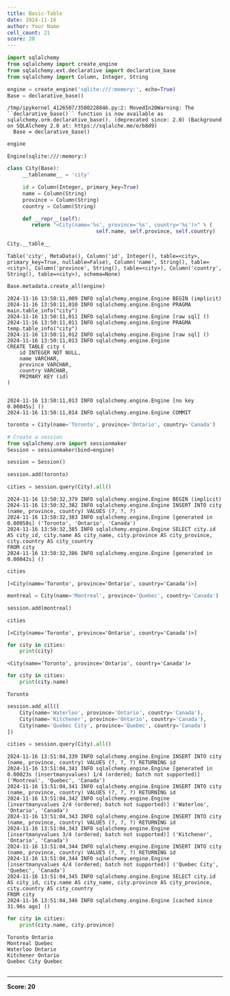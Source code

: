 ```yaml
---
title: Basic-Table
date: 2024-11-16
author: Your Name
cell_count: 21
score: 20
---
```


```python
import sqlalchemy
from sqlalchemy import create_engine
from sqlalchemy.ext.declarative import declarative_base
from sqlalchemy import Column, Integer, String
```


```python
engine = create_engine('sqlite:///:memory:', echo=True)
Base = declarative_base()
```

    /tmp/ipykernel_4126507/3500228846.py:2: MovedIn20Warning: The ``declarative_base()`` function is now available as sqlalchemy.orm.declarative_base(). (deprecated since: 2.0) (Background on SQLAlchemy 2.0 at: https://sqlalche.me/e/b8d9)
      Base = declarative_base()



```python
engine
```




    Engine(sqlite:///:memory:)




```python
class City(Base):
     __tablename__ = 'city'

     id = Column(Integer, primary_key=True)
     name = Column(String)
     province = Column(String)
     country = Column(String)

     def __repr__(self):
        return "<City(name='%s', province='%s', country='%s')>" % (
                             self.name, self.province, self.country)
```


```python
City.__table__ 
```




    Table('city', MetaData(), Column('id', Integer(), table=<city>, primary_key=True, nullable=False), Column('name', String(), table=<city>), Column('province', String(), table=<city>), Column('country', String(), table=<city>), schema=None)




```python
Base.metadata.create_all(engine)
```

    2024-11-16 13:50:11,009 INFO sqlalchemy.engine.Engine BEGIN (implicit)
    2024-11-16 13:50:11,010 INFO sqlalchemy.engine.Engine PRAGMA main.table_info("city")
    2024-11-16 13:50:11,011 INFO sqlalchemy.engine.Engine [raw sql] ()
    2024-11-16 13:50:11,011 INFO sqlalchemy.engine.Engine PRAGMA temp.table_info("city")
    2024-11-16 13:50:11,012 INFO sqlalchemy.engine.Engine [raw sql] ()
    2024-11-16 13:50:11,013 INFO sqlalchemy.engine.Engine 
    CREATE TABLE city (
    	id INTEGER NOT NULL, 
    	name VARCHAR, 
    	province VARCHAR, 
    	country VARCHAR, 
    	PRIMARY KEY (id)
    )
    
    
    2024-11-16 13:50:11,013 INFO sqlalchemy.engine.Engine [no key 0.00045s] ()
    2024-11-16 13:50:11,014 INFO sqlalchemy.engine.Engine COMMIT



```python
toronto = City(name='Toronto', province='Ontario', country='Canada')
```


```python
# Create a session
from sqlalchemy.orm import sessionmaker
Session = sessionmaker(bind=engine)
```


```python
session = Session()
```


```python
session.add(toronto)
```


```python
cities = session.query(City).all() 
```

    2024-11-16 13:50:32,379 INFO sqlalchemy.engine.Engine BEGIN (implicit)
    2024-11-16 13:50:32,382 INFO sqlalchemy.engine.Engine INSERT INTO city (name, province, country) VALUES (?, ?, ?)
    2024-11-16 13:50:32,383 INFO sqlalchemy.engine.Engine [generated in 0.00058s] ('Toronto', 'Ontario', 'Canada')
    2024-11-16 13:50:32,385 INFO sqlalchemy.engine.Engine SELECT city.id AS city_id, city.name AS city_name, city.province AS city_province, city.country AS city_country 
    FROM city
    2024-11-16 13:50:32,386 INFO sqlalchemy.engine.Engine [generated in 0.00042s] ()



```python
cities
```




    [<City(name='Toronto', province='Ontario', country='Canada')>]




```python
montreal = City(name='Montreal', province='Quebec', country='Canada')
```


```python
session.add(montreal)
```


```python
cities
```




    [<City(name='Toronto', province='Ontario', country='Canada')>]




```python
for city in cities:
    print(city)
```

    <City(name='Toronto', province='Ontario', country='Canada')>



```python
for city in cities:
    print(city.name)
```

    Toronto



```python
session.add_all([
    City(name='Waterloo', province='Ontario', country='Canada'),
    City(name='Kitchener', province='Ontario', country='Canada'),
    City(name='Quebec City', province='Quebec', country='Canada')
])
```


```python
cities = session.query(City).all() 
```

    2024-11-16 13:51:04,339 INFO sqlalchemy.engine.Engine INSERT INTO city (name, province, country) VALUES (?, ?, ?) RETURNING id
    2024-11-16 13:51:04,341 INFO sqlalchemy.engine.Engine [generated in 0.00023s (insertmanyvalues) 1/4 (ordered; batch not supported)] ('Montreal', 'Quebec', 'Canada')
    2024-11-16 13:51:04,341 INFO sqlalchemy.engine.Engine INSERT INTO city (name, province, country) VALUES (?, ?, ?) RETURNING id
    2024-11-16 13:51:04,342 INFO sqlalchemy.engine.Engine [insertmanyvalues 2/4 (ordered; batch not supported)] ('Waterloo', 'Ontario', 'Canada')
    2024-11-16 13:51:04,343 INFO sqlalchemy.engine.Engine INSERT INTO city (name, province, country) VALUES (?, ?, ?) RETURNING id
    2024-11-16 13:51:04,343 INFO sqlalchemy.engine.Engine [insertmanyvalues 3/4 (ordered; batch not supported)] ('Kitchener', 'Ontario', 'Canada')
    2024-11-16 13:51:04,344 INFO sqlalchemy.engine.Engine INSERT INTO city (name, province, country) VALUES (?, ?, ?) RETURNING id
    2024-11-16 13:51:04,344 INFO sqlalchemy.engine.Engine [insertmanyvalues 4/4 (ordered; batch not supported)] ('Quebec City', 'Quebec', 'Canada')
    2024-11-16 13:51:04,345 INFO sqlalchemy.engine.Engine SELECT city.id AS city_id, city.name AS city_name, city.province AS city_province, city.country AS city_country 
    FROM city
    2024-11-16 13:51:04,346 INFO sqlalchemy.engine.Engine [cached since 31.96s ago] ()



```python
for city in cities:
    print(city.name, city.province)
```

    Toronto Ontario
    Montreal Quebec
    Waterloo Ontario
    Kitchener Ontario
    Quebec City Quebec



```python

```


---
**Score: 20**
